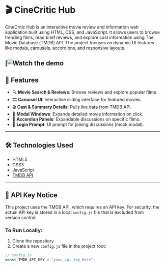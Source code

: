 # 🎬 CineCritic Hub

CineCritic Hub is an interactive movie review and information web application built using HTML, CSS, and JavaScript. It allows users to browse trending films, read brief reviews, and explore cast information using The Movie Database (TMDB) API. The project focuses on dynamic UI features like modals, carousels, accordions, and responsive layouts.

[![Watch the demo]((https://www.youtube.com/watch?v=qM6sz4uby-c))
---

## 📌 Features

- 🔍 **Movie Search & Reviews**: Browse reviews and explore popular films.
- 🎞️ **Carousel UI**: Interactive sliding interface for featured movies.
- 🎬 **Cast & Summary Details**: Pulls live data from TMDB API.
- 📄 **Modal Windows**: Expands detailed movie information on click.
- 📂 **Accordion Panels**: Expandable discussions on specific films.
- 🔐 **Login Prompt**: UI prompt for joining discussions (mock modal).

---

## 🛠️ Technologies Used

- HTML5
- CSS3
- JavaScript
- [TMDB API](https://www.themoviedb.org/documentation/api)

---

## 🔐 API Key Notice

This project uses the TMDB API, which requires an API key. For security, the actual API key is stored in a local `config.js` file that is excluded from version control.

### To Run Locally:
1. Clone the repository
2. Create a new `config.js` file in the project root:
```js
// config.js
const TMDB_API_KEY = "your_api_key_here";

